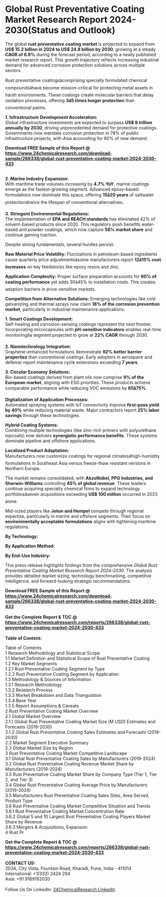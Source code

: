 <h1>Global Rust Preventative Coating Market Research Report 2024-2030(Status and Outlook)</h1><p>The global <strong>rust preventative coating market</strong> is projected to expand from <strong>US$ 15.2 billion in 2024 to US$ 24.8 billion by 2030</strong>, growing at a steady <strong>CAGR of 6.8%</strong> during the forecast period, according to a newly published market research report. This growth trajectory reflects increasing industrial demand for advanced corrosion protection solutions across multiple sectors.</p><p>Rust preventative coatingsâcomprising specially formulated chemical compoundsâhave become mission-critical for protecting metal assets in harsh environments. These coatings create molecular barriers that delay oxidation processes, offering <strong>3â5 times longer protection</strong> than conventional paints.</p><p><strong>1. Infrastructure Development Acceleration:</strong><br>
Global infrastructure investments are expected to surpass <strong>US$ 9 trillion annually by 2030</strong>, driving unprecedented demand for protective coatings. Governments now mandate corrosion protection in 78% of public infrastructure projects, with Asia accounting for 60% of new demand.</p><div><b>Download FREE Sample of this Report @ 
            <a href="https://www.24chemicalresearch.com/download-sample/266338/global-rust-preventative-coating-market-2024-2030-433">
            https://www.24chemicalresearch.com/download-sample/266338/global-rust-preventative-coating-market-2024-2030-433</a></b></div><br><p><strong>2. Marine Industry Expansion:</strong><br>
With maritime trade volumes increasing by <strong>4.7% YoY</strong>, marine coatings emerge as the fastest-growing segment. Advanced epoxy-based formulations now dominate this space, offering <strong>15â20 years</strong> of saltwater protectionâtwice the lifespan of conventional alternatives.</p><p><strong>3. Stringent Environmental Regulations:</strong><br>
The implementation of <strong>EPA and REACH standards</strong> has eliminated 42% of solvent-based products since 2020. This regulatory push benefits water-based and powder coatings, which now capture <strong>58% market share</strong> and continue gaining traction.</p><p>Despite strong fundamentals, several hurdles persist:</p><p><strong>Raw Material Price Volatility:</strong> Fluctuations in petroleum-based ingredients cause quarterly price adjustmentsâsome manufacturers report <strong>12â15% cost increases</strong> on key feedstocks like epoxy resins and zinc.</p><p><strong>Application Complexity:</strong> Proper surface preparation accounts for <strong>60% of coating performance</strong> yet adds 30â45% to installation costs. This creates adoption barriers in price-sensitive markets.</p><p><strong>Competition from Alternative Solutions:</strong> Emerging technologies like cold galvanizing and thermal sprays now claim <strong>18% of the corrosion prevention market</strong>, particularly in industrial maintenance applications.</p><p><strong>1. Smart Coatings Development:</strong><br>
Self-healing and corrosion-sensing coatings represent the next frontier. Incorporating microcapsules with <strong>pH-sensitive indicators</strong> enables real-time monitoringâa segment projected to grow at <strong>22% CAGR</strong> through 2030.</p><p><strong>2. Nanotechnology Integration:</strong><br>
Graphene-enhanced formulations demonstrate <strong>92% better barrier properties</strong> than conventional coatings. Early adopters in aerospace and defense report maintenance cycle extensions exceeding <strong>7 years</strong>.</p><p><strong>3. Circular Economy Solutions:</strong><br>
Bio-based coatings derived from plant oils now comprise <strong>9% of the European market</strong>, aligning with ESG priorities. These products achieve comparable performance while reducing VOC emissions by <strong>65â75%</strong>.</p><p><strong>Digitalization of Application Processes:</strong><br>
	Automated spraying systems with IoT connectivity improve <strong>first-pass yield by 40%</strong> while reducing material waste. Major contractors report <strong>25% labor savings</strong> through these technologies.</p><p><strong>Hybrid Coating Systems:</strong><br>
	Combining multiple technologies (like zinc-rich primers with polyurethane topcoats) now delivers <strong>synergistic performance benefits</strong>. These systems dominate pipeline and offshore applications.</p><p><strong>Localized Product Adaptation:</strong><br>
	Manufacturers now customize coatings for regional climatesâhigh-humidity formulations in Southeast Asia versus freeze-thaw resistant versions in Northern Europe.</p><p>The market remains consolidated, with <strong>AkzoNobel, PPG Industries, and Sherwin-Williams</strong> controlling <strong>45% of global revenue</strong>. These leaders continue acquiring specialty chemical firms to expand technology portfoliosâseven acquisitions exceeding <strong>US$ 100 million</strong> occurred in 2023 alone.</p><p>Mid-sized players like <strong>Jotun and Hempel</strong> compete through regional expertise, particularly in marine and offshore segments. Their focus on <strong>environmentally acceptable formulations</strong> aligns with tightening maritime regulations.</p><p><strong>By Technology:</strong></p><p><strong>By Application Method:</strong></p><p><strong>By End-Use Industry:</strong></p><p>This press release highlights findings from the comprehensive <em>Global Rust Preventative Coating Market Research Report 2024-2030</em>. The analysis provides detailed market sizing, technology benchmarking, competitive intelligence, and forward-looking strategic recommendations.</p><div><b>Download FREE Sample of this Report @ 
            <a href="https://www.24chemicalresearch.com/download-sample/266338/global-rust-preventative-coating-market-2024-2030-433">
            https://www.24chemicalresearch.com/download-sample/266338/global-rust-preventative-coating-market-2024-2030-433</a></b></div><br><div><b>Get the Complete Report & TOC @ 
            <a href="https://www.24chemicalresearch.com/reports/266338/global-rust-preventative-coating-market-2024-2030-433">
            https://www.24chemicalresearch.com/reports/266338/global-rust-preventative-coating-market-2024-2030-433</a></b></div><br>
            <b>Table of Content:</b><p>Table of Contents<br />
1 Research Methodology and Statistical Scope<br />
1.1 Market Definition and Statistical Scope of Rust Preventative Coating<br />
1.2 Key Market Segments<br />
1.2.1 Rust Preventative Coating Segment by Type<br />
1.2.2 Rust Preventative Coating Segment by Application<br />
1.3 Methodology & Sources of Information<br />
1.3.1 Research Methodology<br />
1.3.2 Research Process<br />
1.3.3 Market Breakdown and Data Triangulation<br />
1.3.4 Base Year<br />
1.3.5 Report Assumptions & Caveats<br />
2 Rust Preventative Coating Market Overview<br />
2.1 Global Market Overview<br />
2.1.1 Global Rust Preventative Coating Market Size (M USD) Estimates and Forecasts (2019-2030)<br />
2.1.2 Global Rust Preventative Coating Sales Estimates and Forecasts (2019-2030)<br />
2.2 Market Segment Executive Summary<br />
2.3 Global Market Size by Region<br />
3 Rust Preventative Coating Market Competitive Landscape<br />
3.1 Global Rust Preventative Coating Sales by Manufacturers (2019-2024)<br />
3.2 Global Rust Preventative Coating Revenue Market Share by Manufacturers (2019-2024)<br />
3.3 Rust Preventative Coating Market Share by Company Type (Tier 1, Tier 2, and Tier 3)<br />
3.4 Global Rust Preventative Coating Average Price by Manufacturers (2019-2024)<br />
3.5 Manufacturers Rust Preventative Coating Sales Sites, Area Served, Product Type<br />
3.6 Rust Preventative Coating Market Competitive Situation and Trends<br />
3.6.1 Rust Preventative Coating Market Concentration Rate<br />
3.6.2 Global 5 and 10 Largest Rust Preventative Coating Players Market Share by Revenue<br />
3.6.3 Mergers & Acquisitions, Expansion<br />
4 Rust Pr</p><div><b>Get the Complete Report & TOC @ 
            <a href="https://www.24chemicalresearch.com/reports/266338/global-rust-preventative-coating-market-2024-2030-433">
            https://www.24chemicalresearch.com/reports/266338/global-rust-preventative-coating-market-2024-2030-433</a></b></div><br><b>CONTACT US:</b><br>
            203A, City Vista, Fountain Road, Kharadi, Pune, India - 411014<br>
            International: +1(332) 2424 294<br>
            Asia: +91 9169162030 <br><br>
            Follow Us On LinkedIn: <a href="https://www.linkedin.com/company/24chemicalresearch/">24ChemicalResearch LinkedIn</a>